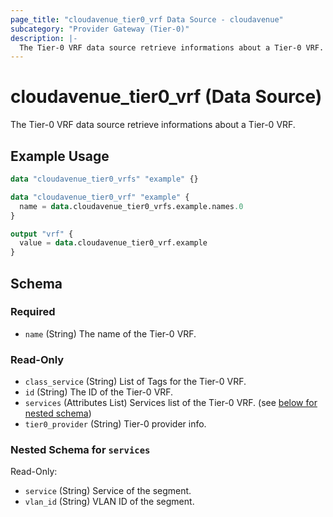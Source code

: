 ```yaml
---
page_title: "cloudavenue_tier0_vrf Data Source - cloudavenue"
subcategory: "Provider Gateway (Tier-0)"
description: |-
  The Tier-0 VRF data source retrieve informations about a Tier-0 VRF.
---
```


# cloudavenue_tier0_vrf (Data Source)

The Tier-0 VRF data source retrieve informations about a Tier-0 VRF.

## Example Usage

```terraform
data "cloudavenue_tier0_vrfs" "example" {}

data "cloudavenue_tier0_vrf" "example" {
  name = data.cloudavenue_tier0_vrfs.example.names.0
}

output "vrf" {
  value = data.cloudavenue_tier0_vrf.example
}
```

<!-- schema generated by tfplugindocs -->
## Schema

### Required

- `name` (String) The name of the Tier-0 VRF.

### Read-Only

- `class_service` (String) List of Tags for the Tier-0 VRF.
- `id` (String) The ID of the Tier-0 VRF.
- `services` (Attributes List) Services list of the Tier-0 VRF. (see [below for nested schema](#nestedatt--services))
- `tier0_provider` (String) Tier-0 provider info.

<a id="nestedatt--services"></a>
### Nested Schema for `services`

Read-Only:

- `service` (String) Service of the segment.
- `vlan_id` (String) VLAN ID of the segment.


